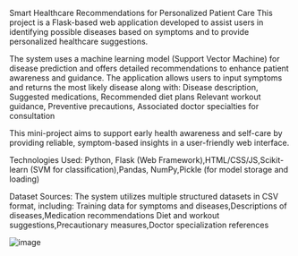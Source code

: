 Smart Healthcare Recommendations for Personalized Patient Care
This project is a Flask-based web application developed to assist users in identifying possible diseases based on symptoms and to provide personalized healthcare suggestions. 

The system uses a machine learning model (Support Vector Machine) for disease prediction and offers detailed recommendations to enhance patient awareness and guidance.
The application allows users to input symptoms and returns the most likely disease along with: Disease description, Suggested medications, Recommended diet plans
Relevant workout guidance, Preventive precautions, Associated doctor specialties for consultation

This mini-project aims to support early health awareness and self-care by providing reliable, symptom-based insights in a user-friendly web interface.

Technologies Used: Python, Flask (Web Framework),HTML/CSS/JS,Scikit-learn (SVM for classification),Pandas, NumPy,Pickle (for model storage and loading)

Dataset Sources:  The system utilizes multiple structured datasets in CSV format, including: Training data for symptoms and diseases,Descriptions of diseases,Medication recommendations
Diet and workout suggestions,Precautionary measures,Doctor specialization references

![image](https://github.com/user-attachments/assets/3ad9938d-b6fc-4e59-8db0-0e389f0d3e5a)
